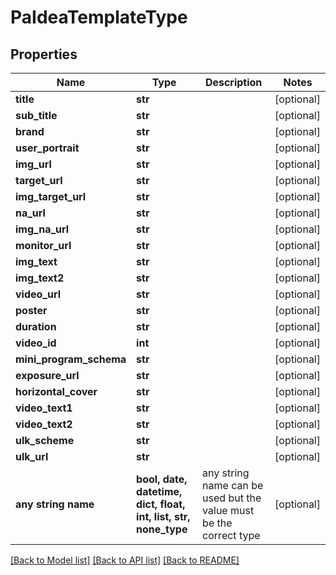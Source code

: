 # PaIdeaTemplateType


## Properties
Name | Type | Description | Notes
------------ | ------------- | ------------- | -------------
**title** | **str** |  | [optional] 
**sub_title** | **str** |  | [optional] 
**brand** | **str** |  | [optional] 
**user_portrait** | **str** |  | [optional] 
**img_url** | **str** |  | [optional] 
**target_url** | **str** |  | [optional] 
**img_target_url** | **str** |  | [optional] 
**na_url** | **str** |  | [optional] 
**img_na_url** | **str** |  | [optional] 
**monitor_url** | **str** |  | [optional] 
**img_text** | **str** |  | [optional] 
**img_text2** | **str** |  | [optional] 
**video_url** | **str** |  | [optional] 
**poster** | **str** |  | [optional] 
**duration** | **str** |  | [optional] 
**video_id** | **int** |  | [optional] 
**mini_program_schema** | **str** |  | [optional] 
**exposure_url** | **str** |  | [optional] 
**horizontal_cover** | **str** |  | [optional] 
**video_text1** | **str** |  | [optional] 
**video_text2** | **str** |  | [optional] 
**ulk_scheme** | **str** |  | [optional] 
**ulk_url** | **str** |  | [optional] 
**any string name** | **bool, date, datetime, dict, float, int, list, str, none_type** | any string name can be used but the value must be the correct type | [optional]

[[Back to Model list]](../README.md#documentation-for-models) [[Back to API list]](../README.md#documentation-for-api-endpoints) [[Back to README]](../README.md)



